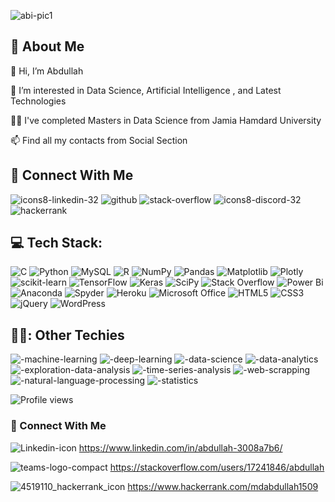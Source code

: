 ![abi-pic1](https://github.com/abdullah1509/abdullah1509/assets/58501537/27a6e973-f893-4788-ba09-a62510ac9312)


## 👦 About Me

:wave: Hi, I’m Abdullah

:eyes: I’m interested in Data Science, Artificial Intelligence , and Latest Technologies

:student: I've completed Masters in Data Science from Jamia Hamdard University

:mailbox: Find all my contacts from Social Section




## :handshake: Connect With Me

![icons8-linkedin-32](https://github.com/abdullah1509/abdullah1509/assets/58501537/cde7ddb8-5089-4f03-9653-fc1c898ede1b)
![github](https://github.com/abdullah1509/abdullah1509/assets/58501537/f4ad78a4-1c1c-4388-a8e2-84e55093147f) 
![stack-overflow](https://github.com/abdullah1509/abdullah1509/assets/58501537/c905522e-9fcc-4cc3-9633-349845313fb4)
![icons8-discord-32](https://github.com/abdullah1509/abdullah1509/assets/58501537/174dc94a-ff02-4abf-9562-1fbf25848384)
![hackerrank](https://github.com/abdullah1509/abdullah1509/assets/58501537/c3356c7f-3938-441c-abe9-b377053cde81)






## :computer: Tech Stack:

![C](https://img.shields.io/badge/c-%2300599C.svg?style=for-the-badge&logo=c&logoColor=white)  ![Python](https://img.shields.io/badge/python-3670A0?style=for-the-badge&logo=python&logoColor=ffdd54)   ![MySQL](https://img.shields.io/badge/mysql-%2300f.svg?style=for-the-badge&logo=mysql&logoColor=white)   ![R](https://img.shields.io/badge/r-%23276DC3.svg?style=for-the-badge&logo=r&logoColor=white)   ![NumPy](https://img.shields.io/badge/numpy-%23013243.svg?style=for-the-badge&logo=numpy&logoColor=white)   ![Pandas](https://img.shields.io/badge/pandas-%23150458.svg?style=for-the-badge&logo=pandas&logoColor=white)   ![Matplotlib](https://img.shields.io/badge/Matplotlib-%23ffffff.svg?style=for-the-badge&logo=Matplotlib&logoColor=black)   ![Plotly](https://img.shields.io/badge/Plotly-%233F4F75.svg?style=for-the-badge&logo=plotly&logoColor=white)   ![scikit-learn](https://img.shields.io/badge/scikit--learn-%23F7931E.svg?style=for-the-badge&logo=scikit-learn&logoColor=white)   ![TensorFlow](https://img.shields.io/badge/TensorFlow-%23FF6F00.svg?style=for-the-badge&logo=TensorFlow&logoColor=white)   ![Keras](https://img.shields.io/badge/Keras-%23D00000.svg?style=for-the-badge&logo=Keras&logoColor=white)   ![SciPy](https://img.shields.io/badge/SciPy-%230C55A5.svg?style=for-the-badge&logo=scipy&logoColor=%white)   ![Stack Overflow](https://img.shields.io/badge/-Stackoverflow-FE7A16?style=for-the-badge&logo=stack-overflow&logoColor=white)   ![Power Bi](https://img.shields.io/badge/power_bi-F2C811?style=for-the-badge&logo=powerbi&logoColor=black)   ![Anaconda](https://img.shields.io/badge/Anaconda-%2344A833.svg?style=for-the-badge&logo=anaconda&logoColor=white)      ![Spyder](https://img.shields.io/badge/Spyder-838485?style=for-the-badge&logo=spyder%20ide&logoColor=maroon)   ![Heroku](https://img.shields.io/badge/heroku-%23430098.svg?style=for-the-badge&logo=heroku&logoColor=white)   ![Microsoft Office](https://img.shields.io/badge/Microsoft_Office-D83B01?style=for-the-badge&logo=microsoft-office&logoColor=white)   ![HTML5](https://img.shields.io/badge/html5-%23E34F26.svg?style=for-the-badge&logo=html5&logoColor=white)   ![CSS3](https://img.shields.io/badge/css3-%231572B6.svg?style=for-the-badge&logo=css3&logoColor=white)   ![jQuery](https://img.shields.io/badge/jquery-%230769AD.svg?style=for-the-badge&logo=jquery&logoColor=white)   ![WordPress](https://img.shields.io/badge/WordPress-%23117AC9.svg?style=for-the-badge&logo=WordPress&logoColor=white)

## 👨‍💻: Other Techies

![-machine-learning](https://github.com/abdullah1509/abdullah1509/assets/58501537/96cec455-dd04-4c1d-becc-eeb32d326884)     ![-deep-learning](https://github.com/abdullah1509/abdullah1509/assets/58501537/bb08c3f1-dacc-4686-a079-f7d0fc913aa1)   ![-data-science](https://github.com/abdullah1509/abdullah1509/assets/58501537/7d78b54d-7df0-4753-9ea7-c43020760f05)     ![-data-analytics](https://github.com/abdullah1509/abdullah1509/assets/58501537/484920bd-a322-4640-96d0-bd37f5a97cd5)     ![-exploration-data-analysis](https://github.com/abdullah1509/abdullah1509/assets/58501537/bd19f759-8b95-4f37-a1c5-bd80102ce4ed)     ![-time-series-analysis](https://github.com/abdullah1509/abdullah1509/assets/58501537/f386841a-d13f-4ac1-8ae1-e1580cfe0843)     ![-web-scrapping](https://github.com/abdullah1509/abdullah1509/assets/58501537/b5f752d9-d8f5-45c4-be06-2866cdadd46f)     ![-natural-language-processing](https://github.com/abdullah1509/abdullah1509/assets/58501537/fc86f61b-cfda-4dad-825a-7d1c2aa705ef)     ![-statistics](https://github.com/abdullah1509/abdullah1509/assets/58501537/a2175a2f-7e81-40ab-baed-f89b0d4ff66d)     


        

![Profile views](https://gpvc.arturio.dev/mdabdullah1509)

### 🤝 Connect With Me
![Linkedin-icon](https://user-images.githubusercontent.com/58501537/140074126-2a9c2c61-e5df-45c2-9413-ece1efd836f3.png)  https://www.linkedin.com/in/abdullah-3008a7b6/

![teams-logo-compact](https://user-images.githubusercontent.com/58501537/140074828-98d8b529-31ed-4042-b2f1-37c9c771d366.png)  https://stackoverflow.com/users/17241846/abdullah

![4519110_hackerrank_icon](https://user-images.githubusercontent.com/58501537/183242120-df0c81dc-dca7-4f4b-8e8d-9f15d6528a39.png) https://www.hackerrank.com/mdabdullah1509
